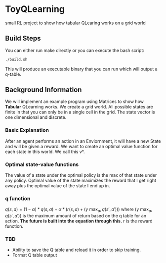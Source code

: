 # ToyQLearning
small RL project to show how tabular QLearing works on a grid world

## Build Steps
You can either run make directly or you can execute the bash script:
```bash
./build.sh
```
This will produce an executable binary that you can run which will output a q-table.

## Background Information
We will implement an example program using Matrices to show how **Tabular** QLearning works. We create a grid world. All possible states are finite in that you can only be in a single cell in the grid. The state vector is one dimensional and discrete. 

### Basic Explanation
After an agent performs an action in an Enviornment, it will have a new State and will be given a reward.
We want to create an optimal value function for each state in this world. We call this v*.

### Optimal state-value functions
The value of a state under the optimal policy is the max of that state under any policy. Optimal value of the state maximizes the reward that I get right away plus the optimal value of the state I end up in.

### q function
$`q(s,a) = (1-\alpha) * q(s,a) + \alpha * (r(s,a) + (\gamma \text{ max}_a,q(s',a')))`$ where $`(\gamma \text{ max}_a,q(s',a'))`$ is the maximum amount of return based on the q table for an action. **The future is built into the equation through this.** r is the reward function.

### TBD
- Ability to save the Q table and reload it in order to skip training.
- Format Q table output

